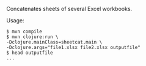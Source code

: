 Concatenates sheets of several Excel workbooks.

Usage:

```console
$ mvn compile
$ mvn clojure:run \
-Dclojure.mainClass=sheetcat.main \
-Dclojure.args="file1.xlsx file2.xlsx outputfile"
$ head outputfile
...
```